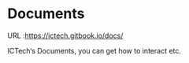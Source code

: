 # Documents

URL :https://ictech.gitbook.io/docs/ 

ICTech‘s Documents, you can get how to interact etc.
